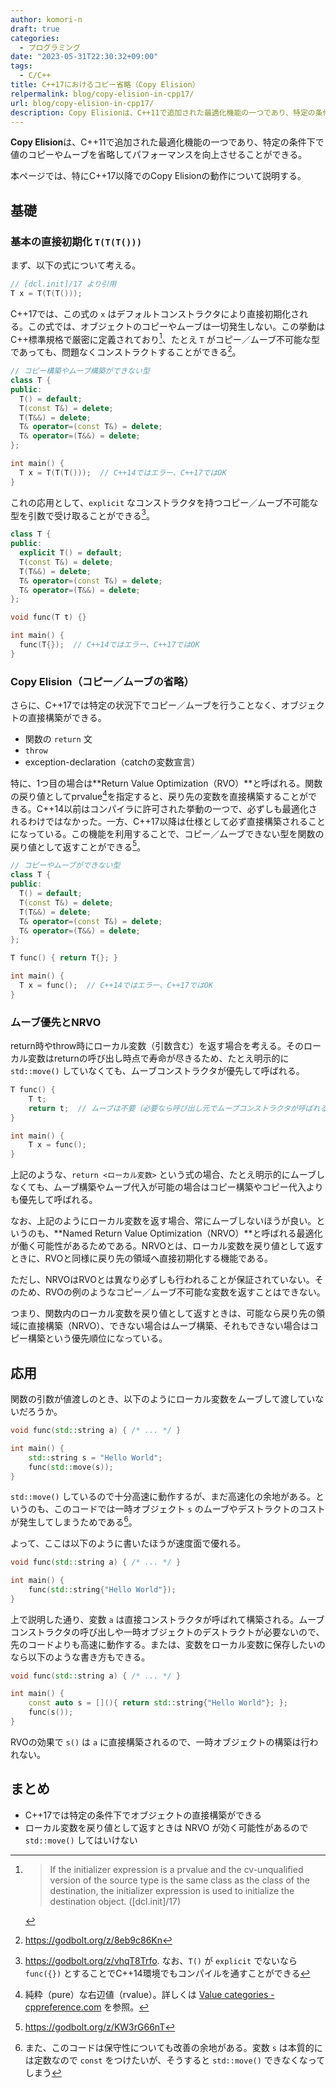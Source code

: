 ```yaml
---
author: komori-n
draft: true
categories:
  - プログラミング
date: "2023-05-31T22:30:32+09:00"
tags:
  - C/C++
title: C++17におけるコピー省略（Copy Elision）
relpermalink: blog/copy-elision-in-cpp17/
url: blog/copy-elision-in-cpp17/
description: Copy Elisionは、C++11で追加された最適化機能の一つであり、特定の条件下で値のコピーやムーブを省略してパフォーマンスを向上させることができる。本ページでは、特にC++17以降でのCopy Elisionの動作について説明する。
---
```


**Copy Elision**は、C++11で追加された最適化機能の一つであり、特定の条件下で値のコピーやムーブを省略してパフォーマンスを向上させることができる。

本ページでは、特にC++17以降でのCopy Elisionの動作について説明する。

## 基礎

### 基本の直接初期化 `T(T(T()))`

まず、以下の式について考える。

```cpp
// [dcl.init]/17 より引用
T x = T(T(T()));
```

C++17では、この式の `x` はデフォルトコンストラクタにより直接初期化される。この式では、オブジェクトのコピーやムーブは一切発生しない。この挙動はC++標準規格で厳密に定義されており[^1]、たとえ `T` がコピー／ムーブ不可能な型であっても、問題なくコンストラクトすることができる[^2]。

[^1]:
    > If the initializer expression is a prvalue and the cv-unqualified version of the source type is the same class as the class of the destination, the initializer expression is used to initialize the destination object. (\[dcl.init\]/17)

[^2]: <https://godbolt.org/z/8eb9c86Kn>

```cpp
// コピー構築やムーブ構築ができない型
class T {
public:
  T() = default;
  T(const T&) = delete;
  T(T&&) = delete;
  T& operator=(const T&) = delete;
  T& operator=(T&&) = delete;
};

int main() {
  T x = T(T(T()));  // C++14ではエラー、C++17ではOK
}
```

これの応用として、`explicit` なコンストラクタを持つコピー／ムーブ不可能な型を引数で受け取ることができる[^3]。

[^3]: <https://godbolt.org/z/vhqT8Trfo>. なお、`T()` が `explicit` でないなら `func({})` とすることでC++14環境でもコンパイルを通すことができる

```cpp
class T {
public:
  explicit T() = default;
  T(const T&) = delete;
  T(T&&) = delete;
  T& operator=(const T&) = delete;
  T& operator=(T&&) = delete;
};

void func(T t) {}

int main() {
  func(T{});  // C++14ではエラー、C++17ではOK
}
```

### Copy Elision（コピー／ムーブの省略）

さらに、C++17では特定の状況下でコピー／ムーブを行うことなく、オブジェクトの直接構築ができる。

- 関数の `return` 文
- `throw`
- exception-declaration（catchの変数宣言）

特に、1つ目の場合は**Return Value Optimization（RVO）**と呼ばれる。関数の戻り値としてprvalue[^4]を指定すると、戻り先の変数を直接構築することができる。C++14以前はコンパイラに許可された挙動の一つで、必ずしも最適化されるわけではなかった。一方、C++17以降は仕様として必ず直接構築されることになっている。この機能を利用することで、コピー／ムーブできない型を関数の戻り値として返すことができる[^5]。

[^4]: 純粋（pure）な右辺値（rvalue）。詳しくは [Value categories - cppreference.com](https://en.cppreference.com/w/cpp/language/value_category) を参照。
[^5]: <https://godbolt.org/z/KW3rG66nT>

```cpp
// コピーやムーブができない型
class T {
public:
  T() = default;
  T(const T&) = delete;
  T(T&&) = delete;
  T& operator=(const T&) = delete;
  T& operator=(T&&) = delete;
};

T func() { return T{}; }

int main() {
  T x = func();  // C++14ではエラー、C++17ではOK
}
```

### ムーブ優先とNRVO

return時やthrow時にローカル変数（引数含む）を返す場合を考える。そのローカル変数はreturnの呼び出し時点で寿命が尽きるため、たとえ明示的に `std::move()` していなくても、ムーブコンストラクタが優先して呼ばれる。

```cpp
T func() {
    T t;
    return t;  // ムーブは不要（必要なら呼び出し元でムーブコンストラクタが呼ばれる）
}

int main() {
    T x = func();
}
```

上記のような、`return <ローカル変数>` という式の場合、たとえ明示的にムーブしなくても、ムーブ構築やムーブ代入が可能の場合はコピー構築やコピー代入よりも優先して呼ばれる。

なお、上記のようにローカル変数を返す場合、常にムーブしないほうが良い。というのも、**Named Return Value Optimization（NRVO）**と呼ばれる最適化が働く可能性があるためである。NRVOとは、ローカル変数を戻り値として返すときに、RVOと同様に戻り先の領域へ直接初期化する機能である。

ただし、NRVOはRVOとは異なり必ずしも行われることが保証されていない。そのため、RVOの例のようなコピー／ムーブ不可能な変数を返すことはできない。

つまり、関数内のローカル変数を戻り値として返すときは、可能なら戻り先の領域に直接構築（NRVO）、できない場合はムーブ構築、それもできない場合はコピー構築という優先順位になっている。

## 応用

関数の引数が値渡しのとき、以下のようにローカル変数をムーブして渡していないだろうか。

```cpp
void func(std::string a) { /* ... */ }

int main() {
    std::string s = "Hello World";
    func(std::move(s));
}
```

`std::move()` しているので十分高速に動作するが、まだ高速化の余地がある。というのも、このコードでは一時オブジェクト `s` のムーブやデストラクトのコストが発生してしまうためである[^6]。

[^6]: また、このコードは保守性についても改善の余地がある。変数 `s` は本質的には定数なので `const` をつけたいが、そうすると `std::move()` できなくなってしまう

よって、ここは以下のように書いたほうが速度面で優れる。

```cpp
void func(std::string a) { /* ... */ }

int main() {
    func(std::string{"Hello World"});
}
```

上で説明した通り、変数 `a` は直接コンストラクタが呼ばれて構築される。ムーブコンストラクタの呼び出しや一時オブジェクトのデストラクトが必要ないので、先のコードよりも高速に動作する。または、変数をローカル変数に保存したいのなら以下のような書き方もできる。

```cpp
void func(std::string a) { /* ... */ }

int main() {
    const auto s = [](){ return std::string{"Hello World"}; };
    func(s());
}
```

RVOの効果で `s()` は `a` に直接構築されるので、一時オブジェクトの構築は行われない。

## まとめ

- C++17では特定の条件下でオブジェクトの直接構築ができる
- ローカル変数を戻り値として返すときは NRVO が効く可能性があるので `std::move()` してはいけない
